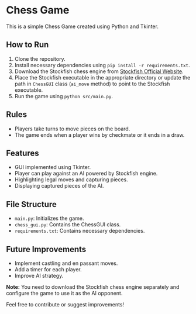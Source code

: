 # Chess Game

This is a simple Chess Game created using Python and Tkinter.

## How to Run

1. Clone the repository.
2. Install necessary dependencies using `pip install -r requirements.txt`.
3. Download the Stockfish chess engine from [Stockfish Official Website](https://stockfishchess.org/download/).
4. Place the Stockfish executable in the appropriate directory or update the path in `ChessGUI` class (`ai_move` method) to point to the Stockfish executable.
5. Run the game using `python src/main.py`.

## Rules

-   Players take turns to move pieces on the board.
-   The game ends when a player wins by checkmate or it ends in a draw.

## Features

-   GUI implemented using Tkinter.
-   Player can play against an AI powered by Stockfish engine.
-   Highlighting legal moves and capturing pieces.
-   Displaying captured pieces of the AI.

## File Structure

-   `main.py`: Initializes the game.
-   `chess_gui.py`: Contains the ChessGUI class.
-   `requirements.txt`: Contains necessary dependencies.

## Future Improvements

-   Implement castling and en passant moves.
-   Add a timer for each player.
-   Improve AI strategy.

**Note:** You need to download the Stockfish chess engine separately and configure the game to use it as the AI opponent.

Feel free to contribute or suggest improvements!
